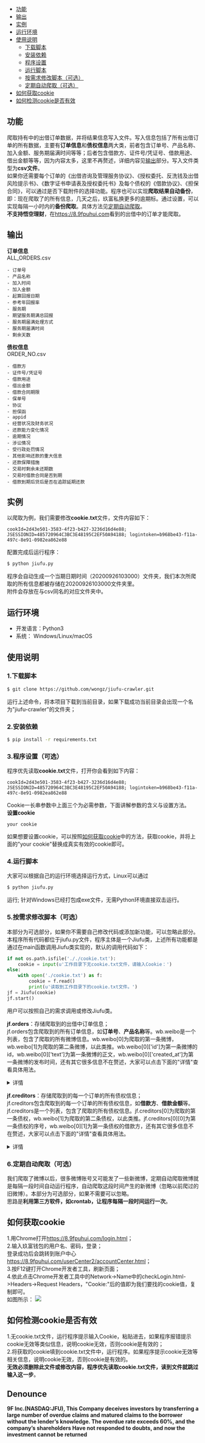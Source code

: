 * [功能](#功能)
* [输出](#输出)
* [实例](#实例)
* [运行环境](#运行环境)
* [使用说明](#使用说明)
  * [下载脚本](#1下载脚本)
  * [安装依赖](#2安装依赖)
  * [程序设置](#3程序设置可选)
  * [运行脚本](#4运行脚本)
  * [按需求修改脚本（可选）](#5按需求修改脚本可选)
  * [定期自动爬取（可选）](#6定期自动爬取可选)
* [如何获取cookie](#如何获取cookie)
* [如何检测cookie是否有效](#如何检测cookie是否有效)

## 功能
爬取持有中的出借订单数据，并将结果信息写入文件。写入信息包括了所有出借订单的所有数据，主要有**订单信息**和**债权信息**两大类，前者包含订单号、产品名称、加入金额、服务期届满时间等等；后者包含借款方、证件号/凭证号、借款用途、借出金额等等，因为内容太多，这里不再赘述，详细内容见[输出](#输出)部分。写入文件类型为**csv文件**。<br>
如果你还需要每个订单的《出借咨询及管理服务协议》、《授权委托、反洗钱及出借风险提示书》、《数字证书申请表及授权委托书》及每个债权的《借款协议》、《担保合同》，可以通过是否下载附件的选择功能。程序也可以实现**爬取结果自动备份**，即：现在爬取了的所有信息，几天之后，玖富私换更多的逾期标。通过设置，可以实现每隔一小时内的**备份爬取**。具体方法见[定期自动爬取](#7定期自动爬取可选)。<br>
**不支持悟空理财**，在<https://8.9fpuhui.com>看到的出借中的订单才能爬取。

## 输出
**订单信息**<br>ALL_ORDERS.csv
```
- 订单号
- 产品名称
- 加入时间
- 加入金额
- 起算回报日期
- 参考年回报率
- 服务期
- 期望服务期满总回报
- 服务期届满处理方式
- 服务期届满时间
- 剩余天数
```
**债权信息**<br>ORDER_NO.csv
```
- 借款方
- 证件号/凭证号
- 借款用途
- 借出金额
- 借款合同期限
- 保单号
- 协议
- 担保函
- appid
- 经营状况及财务状况
- 还款能力变化情况
- 逾期情况
- 涉讼情况
- 受行政处罚情况
- 其他影响还款的重大信息
- 还款保障措施
- 交易时剩余未还期数
- 交易时借款合同是否到期
- 借款到期后贷后是否在追踪延期还款
```
## 实例
以爬取为例，我们需要修改**cookie.txt**文件，文件内容如下：
```
cookId=2d43e501-3583-4f23-b427-3236d16d4e88; JSESSIONID=485720964C3BC3E48195C2EF50A94188; logintoken=b968be43-f11a-497c-8e91-0982ea862e88
```

配置完成后运行程序：
```bash
$ python jiufu.py
```
程序会自动生成一个当期日期时间（20200926103000）文件夹，我们本次所爬取的所有信息都被存储在20200926103000文件夹里。<br>
附件会存放在与csv同名的对应文件夹中。

## 运行环境
- 开发语言：Python3
- 系统： Windows/Linux/macOS

## 使用说明
### 1.下载脚本
```bash
$ git clone https://github.com/wongz/jiufu-crawler.git
```
运行上述命令，将本项目下载到当前目录，如果下载成功当前目录会出现一个名为"jiufu-crawler"的文件夹；
### 2.安装依赖
```bash
$ pip install -r requirements.txt
```
### 3.程序设置（可选）
程序优先读取**cookie.txt**文件，打开你会看到如下内容：
```
cookId=2d43e501-3583-4f23-b427-3236d16d4e88; JSESSIONID=485720964C3BC3E48195C2EF50A94188; logintoken=b968be43-f11a-497c-8e91-0982ea862e88
```
Cookie一长串参数中上面三个为必需参数，下面讲解参数的含义与设置方法。<br>
**设置cookie**<br>
```
your cookie
```
如果想要设置cookie，可以按照[如何获取cookie](#如何获取cookie)中的方法，获取cookie，并将上面的"your cookie"替换成真实有效的cookie即可。<br>

### 4.运行脚本
大家可以根据自己的运行环境选择运行方式，Linux可以通过
```bash
$ python jiufu.py
```
运行;
针对Windows已经打包成exe文件，无需Python环境直接双击运行。
### 5.按需求修改脚本（可选）
本部分为可选部分，如果你不需要自己修改代码或添加新功能，可以忽略此部分。<br>
本程序所有代码都位于jiufu.py文件，程序主体是一个Jiufu类，上述所有功能都是通过在main函数调用Jiufu类实现的，默认的调用代码如下：
```python
if not os.path.isfile('././cookie.txt'):
    cookie = input(u'工作目录下无cookie.txt文件，请输入Cookie：')
else:
    with open('./cookie.txt') as f:
        cookie = f.read()
        print(u'读取到工作目录下的cookie.txt文件。')
jf = Jiufu(cookie)
jf.start()
```
用户可以按照自己的需求调用或修改Jiufu类。<br>

**jf.orders**：存储爬取到的出借中订单信息；<br>
jf.orders包含爬取到的所有订单信息，如**订单号**、**产品名称**等。wb.weibo是一个列表，包含了爬取的所有微博信息。wb.weibo[0]为爬取的第一条微博，wb.weibo[1]为爬取的第二条微博，以此类推。wb.weibo[0]['id']为第一条微博的id，wb.weibo[0]['text']为第一条微博的正文，wb.weibo[0]['created_at']为第一条微博的发布时间，还有其它很多信息不在赘述，大家可以点击下面的"详情"查看具体用法。

<details>

<summary>详情</summary>

**订单号**：如jf.orders[0][0]为第一个订单的订单号；<br>
**产品名称**：如jf.orders[0][1]为第一个订单的产品名称；<br>
**加入时间**：如jf.orders[0][2]为第一个订单的加入时间；<br>
**加入金额**：如jf.orders[0][3]为第一个订单的加入金额；<br>
**起算回报日期**：如jf.orders[0][4]为第一个订单的起算回报日期；<br>
**参考年回报率**：如jf.orders[0][5]为第一个订单的参考年回报率；<br>
**服务期**：如jf.orders[0][6]为第一个订单的服务期；<br>
**期望服务期满总回报**：如jf.orders[0][7]为第一个订单的期望服务期满总回报；<br>
**服务期届满处理方式**：如jf.orders[0][8]为第一个订单的服务期届满处理方式；<br>
**服务期届满时间**：如jf.orders[0][9]为第一个订单的服务期届满时间；<br>
**剩余天数**：如jf.orders[0][10]为第一个订单的剩余天数。

</details>

**jf.creditors**：存储爬取到的每一个订单的所有债权信息；<br>
jf.creditors包含爬取到的每一个订单的所有债权信息，如**借款方**、**借款金额**等。jf.creditors是一个列表，包含了爬取的所有债权信息。jf.creditors[0]为爬取的第一条债权，wb.weibo[1]为爬取的第二条债权，以此类推。jf.creditors[0][0]为第一条债权的序号，wb.weibo[0][1]为第一条债权的借款方，还有其它很多信息不在赘述，大家可以点击下面的"详情"查看具体用法。

<details>

<summary>详情</summary>

**序号**：jf.creditors[i-1][0]为该债权的序号；<br>
**借款方**：jf.creditors[i-1][1]为该债权的借款方。

</details>

### 6.定期自动爬取（可选）
我们爬取了微博以后，很多微博账号又可能发了一些新微博，定期自动爬取微博就是每隔一段时间自动运行程序，自动爬取这段时间产生的新微博（忽略以前爬过的旧微博）。本部分为可选部分，如果不需要可以忽略。<br>
思路是**利用第三方软件，如crontab，让程序每隔一段时间运行一次**。

## 如何获取cookie
1.用Chrome打开<https://8.9fpuhui.com/login.html>；<br>
2.输入玖富钱包的用户名、密码，登录；<br>
登录成功后会跳转到账户中心<https://8.9fpuhui.com/userCenter2/accountCenter.html>；<br>
3.按F12键打开Chrome开发者工具，刷新页面；<br>
4.依此点击Chrome开发者工具中的Network->Name中的checkLogin.html->Headers->Request Headers，"Cookie:"后的值即为我们要找的cookie值，复制即可。<br>
如图所示：
![](https://github.com/wongz/jiufu-crawler/blob/master/step.jpg)

## 如何检测cookie是否有效
1.无cookie.txt文件，运行程序提示输入Cookie，粘贴进去，如果程序报错提示cookie无效等类似信息，说明cookie无效，否则cookie是有效的；<br>
2.将获取的cookie填到cookie.txt文件中，运行程序。如果程序提示cookie无效等相关信息，说明cookie无效，否则cookie是有效的。<br>
**无效必须删除此文件或修改内容，程序优先读取cookie.txt文件，读到文件就跳过输入这一步**。

## Denounce
**9F Inc.(NASDAQ:JFU), This Company deceives investors by transferring a large number of overdue claims and matured claims to the borrower without the lender’s knowledge. The overdue rate exceeds 60%, and the company’s shareholders Have not responded to doubts, and now the investment cannot be returned**